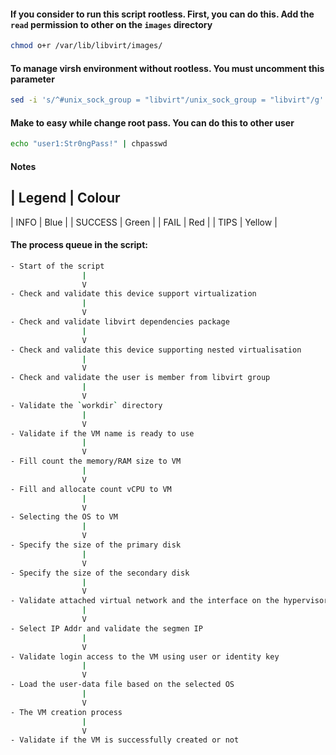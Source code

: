 #### If you consider to run this script rootless. First, you can do this. Add the `read` permission to other on the `images` directory
```bash
chmod o+r /var/lib/libvirt/images/
```
#### To manage virsh environment without rootless. You must uncomment this parameter
```bash
sed -i 's/^#unix_sock_group = "libvirt"/unix_sock_group = "libvirt"/g' /etc/libvirt/libvirtd.conf
```
#### Make to easy while change root pass. You can do this to other user
```bash
echo "user1:Str0ngPass!" | chpasswd
```

#### Notes

| Legend  | Colour
---------------------
| INFO    | Blue    |
| SUCCESS | Green   |
| FAIL    | Red     |
| TIPS    | Yellow  |

#### The process queue in the script:
```bash
- Start of the script
                |
                V
- Check and validate this device support virtualization 
                |
                V
- Check and validate libvirt dependencies package
                |
                V
- Check and validate this device supporting nested virtualisation
                |
                V
- Check and validate the user is member from libvirt group
                |
                V
- Validate the `workdir` directory
                |
                V
- Validate if the VM name is ready to use
                |
                V
- Fill count the memory/RAM size to VM 
                |
                V
- Fill and allocate count vCPU to VM
                |
                V
- Selecting the OS to VM
                |
                V
- Specify the size of the primary disk
                |
                V
- Specify the size of the secondary disk
                |
                V
- Validate attached virtual network and the interface on the hypervisor
                |
                V
- Select IP Addr and validate the segmen IP
                |
                V
- Validate login access to the VM using user or identity key
                |
                V
- Load the user-data file based on the selected OS 
                |
                V
- The VM creation process
                |
                V
- Validate if the VM is successfully created or not
```